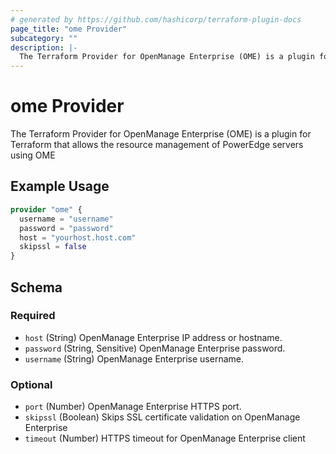 ```yaml
---
# generated by https://github.com/hashicorp/terraform-plugin-docs
page_title: "ome Provider"
subcategory: ""
description: |-
  The Terraform Provider for OpenManage Enterprise (OME) is a plugin for Terraform that allows the resource management of PowerEdge servers using OME
---
```


# ome Provider

The Terraform Provider for OpenManage Enterprise (OME) is a plugin for Terraform that allows the resource management of PowerEdge servers using OME

## Example Usage

```terraform
provider "ome" {
  username = "username"
  password = "password"
  host = "yourhost.host.com"
  skipssl = false
}
```

<!-- schema generated by tfplugindocs -->
## Schema

### Required

- `host` (String) OpenManage Enterprise IP address or hostname.
- `password` (String, Sensitive) OpenManage Enterprise password.
- `username` (String) OpenManage Enterprise username.

### Optional

- `port` (Number) OpenManage Enterprise HTTPS port.
- `skipssl` (Boolean) Skips SSL certificate validation on OpenManage Enterprise
- `timeout` (Number) HTTPS timeout for OpenManage Enterprise client
